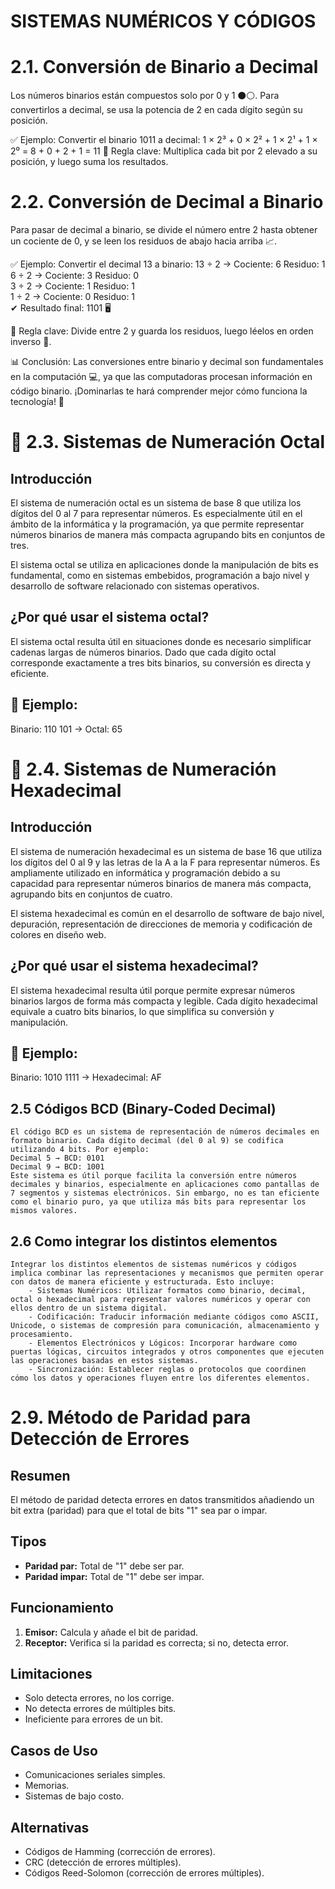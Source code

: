 # SISTEMAS NUMÉRICOS Y CÓDIGOS

 # 2.1. Conversión de Binario a Decimal
Los números binarios están compuestos solo por 0 y 1 ⚫⚪. Para convertirlos a decimal, se usa la potencia de 2 en cada dígito según su posición.

✅ Ejemplo: Convertir el binario 1011 a decimal:
1 × 2³ + 0 × 2² + 1 × 2¹ + 1 × 2⁰
= 8 + 0 + 2 + 1
= 11
📌 Regla clave: Multiplica cada bit por 2 elevado a su posición, y luego suma los resultados.

# 2.2. Conversión de Decimal a Binario
Para pasar de decimal a binario, se divide el número entre 2 hasta obtener un cociente de 0, y se leen los residuos de abajo hacia arriba 📈.

✅ Ejemplo: Convertir el decimal 13 a binario:
13 ÷ 2  → Cociente: 6   Residuo: 1  
6  ÷ 2  → Cociente: 3   Residuo: 0  
3  ÷ 2  → Cociente: 1   Residuo: 1  
1  ÷ 2  → Cociente: 0   Residuo: 1  
✔ Resultado final: 1101 🖥️

📌 Regla clave: Divide entre 2 y guarda los residuos, luego léelos en orden inverso 🔄.

📊 Conclusión:
Las conversiones entre binario y decimal son fundamentales en la computación 💻, ya que las computadoras procesan información en código binario. ¡Dominarlas te hará comprender mejor cómo funciona la tecnología! 🚀


# 📌 2.3. Sistemas de Numeración Octal

## Introducción

El sistema de numeración octal es un sistema de base 8 que utiliza los dígitos del 0 al 7 para representar números. Es especialmente útil en el ámbito de la informática y la programación, ya que permite representar números binarios de manera más compacta agrupando bits en conjuntos de tres.

El sistema octal se utiliza en aplicaciones donde la manipulación de bits es fundamental, como en sistemas embebidos, programación a bajo nivel y desarrollo de software relacionado con sistemas operativos.

## ¿Por qué usar el sistema octal?

El sistema octal resulta útil en situaciones donde es necesario simplificar cadenas largas de números binarios. Dado que cada dígito octal corresponde exactamente a tres bits binarios, su conversión es directa y eficiente.

## 📝 Ejemplo:

Binario: 110 101 -> Octal: 65

# 📌 2.4. Sistemas de Numeración Hexadecimal

## Introducción

El sistema de numeración hexadecimal es un sistema de base 16 que utiliza los dígitos del 0 al 9 y las letras de la A a la F para representar números. Es ampliamente utilizado en informática y programación debido a su capacidad para representar números binarios de manera más compacta, agrupando bits en conjuntos de cuatro.

El sistema hexadecimal es común en el desarrollo de software de bajo nivel, depuración, representación de direcciones de memoria y codificación de colores en diseño web.

## ¿Por qué usar el sistema hexadecimal?

El sistema hexadecimal resulta útil porque permite expresar números binarios largos de forma más compacta y legible. Cada dígito hexadecimal equivale a cuatro bits binarios, lo que simplifica su conversión y manipulación.

## 📝 Ejemplo:

Binario: 1010 1111 -> Hexadecimal: AF

## 2.5 Códigos BCD (Binary-Coded Decimal)
    El código BCD es un sistema de representación de números decimales en formato binario. Cada dígito decimal (del 0 al 9) se codifica utilizando 4 bits. Por ejemplo:
    Decimal 5 → BCD: 0101
    Decimal 9 → BCD: 1001
    Este sistema es útil porque facilita la conversión entre números decimales y binarios, especialmente en aplicaciones como pantallas de 7 segmentos y sistemas electrónicos. Sin embargo, no es tan eficiente como el binario puro, ya que utiliza más bits para representar los mismos valores.
## 2.6 Como integrar los distintos elementos    
    Integrar los distintos elementos de sistemas numéricos y códigos implica combinar las representaciones y mecanismos que permiten operar con datos de manera eficiente y estructurada. Esto incluye:
        - Sistemas Numéricos: Utilizar formatos como binario, decimal, octal o hexadecimal para representar valores numéricos y operar con ellos dentro de un sistema digital.
        - Codificación: Traducir información mediante códigos como ASCII, Unicode, o sistemas de compresión para comunicación, almacenamiento y procesamiento.
        - Elementos Electrónicos y Lógicos: Incorporar hardware como puertas lógicas, circuitos integrados y otros componentes que ejecuten las operaciones basadas en estos sistemas.
        - Sincronización: Establecer reglas o protocolos que coordinen cómo los datos y operaciones fluyen entre los diferentes elementos.




# 2.9. Método de Paridad para Detección de Errores

## Resumen

El método de paridad detecta errores en datos transmitidos añadiendo un bit extra (paridad) para que el total de bits "1" sea par o impar.

## Tipos

* **Paridad par:** Total de "1" debe ser par.
* **Paridad impar:** Total de "1" debe ser impar.

## Funcionamiento

1.  **Emisor:** Calcula y añade el bit de paridad.
2.  **Receptor:** Verifica si la paridad es correcta; si no, detecta error.

## Limitaciones

* Solo detecta errores, no los corrige.
* No detecta errores de múltiples bits.
* Ineficiente para errores de un bit.

## Casos de Uso

* Comunicaciones seriales simples.
* Memorias.
* Sistemas de bajo costo.

## Alternativas

* Códigos de Hamming (corrección de errores).
* CRC (detección de errores múltiples).
* Códigos Reed-Solomon (corrección de errores múltiples).











































